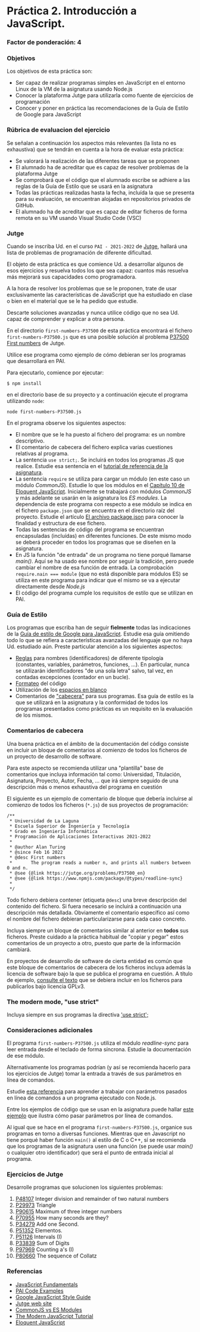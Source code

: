 # Práctica 2. Introducción a JavaScript.
### Factor de ponderación: 4

### Objetivos
Los objetivos de esta práctica son:
* Ser capaz de realizar programas simples en JavaScript en el entorno Linux de la VM de la asignatura usando
  Node.js
* Conocer la plataforma Jutge para utilizarla como fuente de ejercicios de programación
* Conocer y poner en práctica las recomendaciones de la Guía de Estilo de Google para JavaScript

### Rúbrica de evaluacion del ejercicio
Se señalan a continuación los aspectos más relevantes (la lista no es exhaustiva)
que se tendrán en cuenta a la hora de evaluar esta práctica:
* Se valorará la realización de las diferentes tareas que se proponen
* El alumnado ha de acreditar que es capaz de resolver problemas de la plataforma Jutge
* Se comprobará que el código que el alumnado escribe se adhiere a las reglas de la Guía de Estilo que se
  usará en la asignatura
* Todas las prácticas realizadas hasta la fecha, incluída la que se presenta para su evaluación, se encuentran 
  alojadas en repositorios privados de GitHub.
* El alumnado ha de acreditar que es capaz de editar ficheros de forma remota en su VM usando Visual Studio
  Code (VSC)

### Jutge
Cuando se inscriba Ud. en el curso `PAI - 2021-2022` de 
[Jutge](https://jutge.org/),
hallará una lista de problemas de programación de diferente dificultad.

El objeto de esta práctica es que comience Ud. a desarrollar algunos de esos ejercicios y resuelva todos los
que sea capaz: cuantos más resuelva más mejorará sus capacidades como programadora.

A la hora de resolver los problemas que se le proponen, trate de usar exclusivamente las características de
JavaScript que ha estudiado en clase o bien en el material que se le ha pedido que estudie.

Descarte soluciones avanzadas y nunca utilice código que no sea Ud. capaz de comprender y explicar a otra
persona.

En el directorio `first-numbers-P37500` de esta práctica encontrará el fichero `first-numbers-P37500.js`
que es una posible solución al problema 
[P37500 First numbers](https://jutge.org/problems/P37500_en)
de Jutge.

Utilice ese programa como ejemplo de cómo debieran ser los programas que desarrollará en PAI.

Para ejecutarlo, comience por ejecutar:

```
$ npm install
```
en el directorio base de su proyecto y a continuación ejecute el programa utilizando `node`:

```
node first-numbers-P37500.js
```

En el programa observe los siguientes aspectos:
* El nombre que se le ha puesto al fichero del programa: es un nombre descriptivo.
* El comentario de cabecera del fichero explica varias cuestiones relativas al programa.
* La sentencia `use strict;`. Se incluirá en todos los programas JS que realice. Estudie esa sentencia en el
[tutorial de referencia de la asignatura](https://javascript.info/strict-mode#use-strict).
* La sentencia `require` se utiliza para cargar un módulo (en este caso un módulo *CommonJS*). Estudie lo que
  los módulos en el
[Capítulo 10 de Eloquent JavaScript](https://eloquentjavascript.net/10_modules.html). Inicialmente se
trabajará con módulos *CommonJS* y más adelante se usarán en la asignatura los *ES modules*.
La dependencia de este programa con respecto a ese módulo se indica en el fichero `package.json` que se
encuentra en el directorio raíz del proyecto.
Estudie el artículo
[El archivo package.json](https://lenguajejs.com/npm/administracion/package-json/) 
para conocer la finalidad y estructura de ese fichero.
* Todas las sentencias de código del programa se encuentran encapsuladas (incluídas) en diferentes funciones.
  De este mismo modo se deberá proceder en todos los programas que se diseñen en la asignatura.
* En JS la función "de entrada" de un programa no tiene porqué llamarse *main()*.
Aquí se ha usado ese nombre por seguir la tradición, pero puede cambiar el nombre de esa función de entrada.
La comprobación `require.nain === module` (que no está disponible para módulos ES) se utiliza en este programa
para indicar que el mismo se va a ejecutar directamente desde *Node.js*
* El código del programa cumple los requisitos de estilo que se utilizan en PAI.

### Guía de Estilo
Los programas que escriba han de seguir **fielmente** todas las indicaciones de la 
[Guía de estilo de Google para JavaScript](https://google.github.io/styleguide/jsguide.html).
Estudie esa guía omitiendo todo lo que se refiera a características avanzadas del lenguaje que no haya Ud.
estudiado aún.
Preste particular atención a los siguientes aspectos:
* [Reglas](https://google.github.io/styleguide/jsguide.html#naming-rules-common-to-all-identifiers)
  para nombres (identificadores) de diferente tipología (constantes, variables, parámetros, funciones, ...).
  En particular, nunca se utilizarán identificadores "de una sola letra" salvo, tal vez, en contadas
  excepciones (contador en un bucle).
* [Formateo](https://google.github.io/styleguide/jsguide.html#formatting) del código
* Utilización de los
  [espacios en blanco](https://google.github.io/styleguide/jsguide.html#formatting-horizontal-whitespace)
* Comentarios de ["cabecera"](https://google.github.io/styleguide/jsguide.html#jsdoc-top-file-level-comments) para sus programas. 
Esa guía de estilo es la que se utilizará en la asignatura y la conformidad de todos los programas presentados 
como prácticas es un requisito en la evaluación de los mismos.

### Comentarios de cabecera
Una buena práctica en el ámbito de la documentación del código consiste en incluir un bloque de comentarios al comienzo
de todos los ficheros de un proyecto de desarrollo de software.

Para este aspecto se recomienda utilizar una "plantilla" base de comentarios que incluya información tal
como: Universidad, Titulación, Asignatura, Proyecto, Autor, Fecha, ... que irá siempre seguido de una
descripción más o menos exhaustiva del programa en cuestión

El siguiente es un ejemplo de comentario de bloque que debería incluirse al comienzo de todos los ficheros
(`*.js`) de sus proyectos de programación:

```
/**
 * Universidad de La Laguna
 * Escuela Superior de Ingeniería y Tecnología
 * Grado en Ingeniería Informática
 * Programación de Aplicaciones Interactivas 2021-2022
 *
 * @author Alan Turing
 * @since Feb 16 2022
 * @desc First numbers
 *       The program reads a number n, and prints all numbers between 0 and n.
 * @see {@link https://jutge.org/problems/P37500_en}
 * @see {@link https://www.npmjs.com/package/@types/readline-sync}
 *
 */
```

Todo fichero debiera contener (etiqueta `@desc`) una breve descripción del contenido del fichero.
Si fuera necesario se incluirá a continuación una descripción más detallada.
Obviamente el comentario específico así como el nombre del fichero debieran particularizarse para cada caso
concreto.

Incluya siempre un bloque de comentarios similar al anterior en **todos** sus ficheros.
Preste cuidado a la práctica habitual de "copiar y pegar" estos comentarios de un proyecto a otro, puesto que parte de la
información cambiará.

En proyectos de desarrollo de software de cierta entidad es común que este bloque de comentarios de cabecera de los ficheros
incluya además la licencia de software bajo la que se publica el programa en cuestión.
A título de ejemplo, 
[consulte el texto](https://www.gnu.org/licenses/gpl-3.0.html)
que se debiera incluir en los ficheros para publicarlos bajo licencia GPLv3.


### The modern mode, "use strict"
Incluya siempre en sus programas la directiva 
['use strict';](https://javascript.info/strict-mode)


### Consideraciones adicionales
El programa `first-numbers-P37500.js` utiliza el módulo *readline-sync* para leer entrada desde el teclado de forma síncrona.
Estudie la documentación de ese módulo.

Alternativamente los programas podrían (y así se recomienda hacerlo para los ejercicios de Jutge) tomar la
entrada a través de sus parámetros en línea de comandos.

Estudie 
[esta referencia](https://nodejs.org/en/knowledge/command-line/how-to-parse-command-line-arguments/) 
para aprender a trabajar con parámetros pasados en línea de comandos a un programa ejecutado con Node.js.

Entre los ejemplos de código que se usan en la asignatura puede hallar
[este ejemplo](https://github.com/ULL-ESIT-PAI-2022-2023/PAI-class-code-examples/blob/master/src/T1A-IntroJS/command-line-parameters.js)
que ilustra cómo pasar parámetros por línea de comandos.

Al igual que se hace en el programa `first-numbers-P37500.js`, organice sus programas en torno a diversas
funciones.
Mientras que en Javascript no tiene porqué haber función `main()` al estilo de C o C++, sí se recomienda que
los programas de la asignatura usen una función (se puede usar *main()* o cualquier otro identificador) que
será el punto de entrada inicial al programa.

### Ejercicios de Jutge
Desarrolle programas que solucionen los siguientes problemas:

1. [P48107](https://jutge.org/problems/P48107) Integer division and remainder of two natural numbers
2. [P29973](https://jutge.org/problems/P29973) Triangle
3. [P90615](https://jutge.org/problems/P90615) Maximum of three integer numbers
4. [P70955](https://jutge.org/problems/P70955) How many seconds are they?
5. [P34279](https://jutge.org/problems/P34279) Add one Second.
6. [P51352](https://jutge.org/problems/P51352) Elementos.
7. [P51126](https://jutge.org/problems/P51126) Intervals (I)
8. [P33839](https://jutge.org/problems/P33839) Sum of Digits 
9. [P97969](https://jutge.org/problems/P97969) Counting a's (I)
10. [P80660](https://jutge.org/problems/P80660) The sequence of Collatz

### Referencias
* [JavaScript Fundamentals](https://javascript.info/first-steps)
* [PAI Code Examples](https://github.com/ULL-ESIT-PAI-2022-2023/PAI-class-code-examples/tree/master/src)
* [Google JavaScript Style Guide](https://google.github.io/styleguide/jsguide.html)
* [Jutge web site](https://jutge.org/)
* [CommonJS vs ES Modules](https://lenguajejs.com/automatizadores/introduccion/commonjs-vs-es-modules/)
* [The Modern JavaScript Tutorial](https://javascript.info/)
* [Eloquent JavaScript](https://eloquentjavascript.net/)
